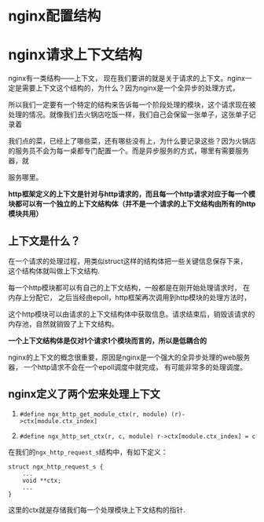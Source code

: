nginx配置结构
==========


nginx请求上下文结构
==========

nginx有一类结构——上下文， 现在我们要讲的就是关于请求的上下文。nginx一定是需要上下文这个结构的，为什么？因为nginx是一个全异步的处理方式，

所以我们一定要有一个特定的结构来告诉每一个阶段处理的模块，这个请求现在被处理的情况。就像我们去火锅店吃饭一样，我们自己会保留一张单子，这张单子记录着

我们点的菜，已经上了哪些菜，还有哪些没有上，为什么要记录这些？因为火锅店的服务员不会为每一桌都专门配置一个。而是异步服务的方式，哪里有需要服务器，就

服务哪里。

**http框架定义的上下文是针对与http请求的，而且每一个http请求对应于每一个模块都可以有一个独立的上下文结构体（并不是一个请求的上下文结构由所有的http模块共用）**

上下文是什么？
----------

在一个请求的处理过程，用类似struct这样的结构体把一些关键信息保存下来， 这个结构体就叫做上下文结构.

每一个http模块都可以有自己的上下文结构，一般都是在刚开始处理请求时， 在内存上分配它， 之后当经由epoll，http框架再次调用到http模块的处理方法时，

这个http模块可以由请求的上下文结构体中获取信息。请求结束后，销毁该请求的内存池，自然就销毁了上下文结构。

**一个上下文结构体是仅对1个请求1个模块而言的，所以是低耦合的**

nginx的上下文的概念很重要，原因是nginx是一个强大的全异步处理的web服务器， 一个http请求不会在一个epoll调度中就完成， 有可能非常多的处理调度。

nginx定义了两个宏来处理上下文
----------

1. `#define ngx_http_get_module_ctx(r, module) (r)->ctx[module.ctx_index]`

2. `#define ngx_http_set_ctx(r, c, module) r->ctx[module.ctx_index] = c`

在我们的`ngx_http_request_s`结构中，有如下定义：

```
struct ngx_http_request_s {
	...
	void **ctx;
	...
}
```

这里的ctx就是存储我们每一个处理模块上下文结构的指针.
